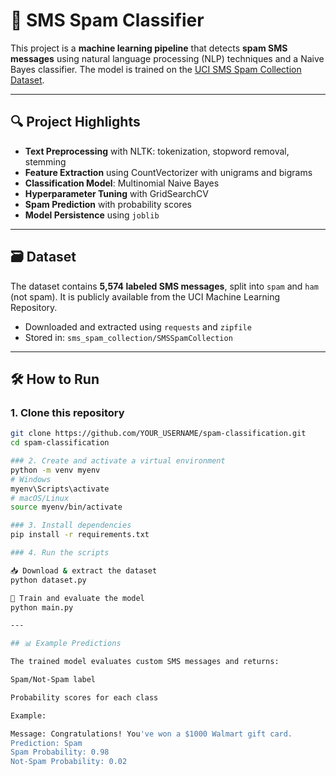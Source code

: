 # 📩 SMS Spam Classifier

This project is a **machine learning pipeline** that detects **spam SMS messages** using natural language processing (NLP) techniques and a Naive Bayes classifier. The model is trained on the [UCI SMS Spam Collection Dataset](https://archive.ics.uci.edu/dataset/228/sms+spam+collection).

---

## 🔍 Project Highlights

- **Text Preprocessing** with NLTK: tokenization, stopword removal, stemming
- **Feature Extraction** using CountVectorizer with unigrams and bigrams
- **Classification Model**: Multinomial Naive Bayes
- **Hyperparameter Tuning** with GridSearchCV
- **Spam Prediction** with probability scores
- **Model Persistence** using `joblib`

---

## 🗃️ Dataset

The dataset contains **5,574 labeled SMS messages**, split into `spam` and `ham` (not spam). It is publicly available from the UCI Machine Learning Repository.

- Downloaded and extracted using `requests` and `zipfile`
- Stored in: `sms_spam_collection/SMSSpamCollection`

---

## 🛠️ How to Run

### 1. Clone this repository
```bash
git clone https://github.com/YOUR_USERNAME/spam-classification.git
cd spam-classification

### 2. Create and activate a virtual environment
python -m venv myenv
# Windows
myenv\Scripts\activate
# macOS/Linux
source myenv/bin/activate

### 3. Install dependencies
pip install -r requirements.txt

### 4. Run the scripts

📥 Download & extract the dataset
python dataset.py

🤖 Train and evaluate the model
python main.py

---

## 📊 Example Predictions

The trained model evaluates custom SMS messages and returns:

Spam/Not-Spam label

Probability scores for each class

Example:

Message: Congratulations! You've won a $1000 Walmart gift card.
Prediction: Spam
Spam Probability: 0.98
Not-Spam Probability: 0.02

